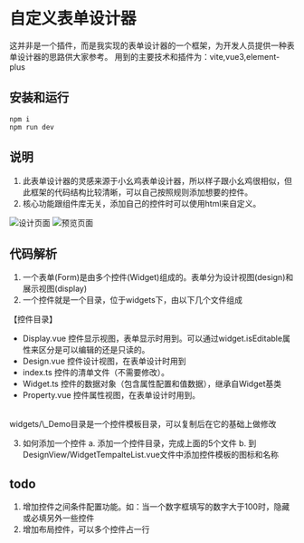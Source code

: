 # 自定义表单设计器

这并非是一个插件，而是我实现的表单设计器的一个框架，为开发人员提供一种表单设计器的思路供大家参考。
用到的主要技术和插件为：vite,vue3,element-plus

## 安装和运行

```
npm i
npm run dev
```

## 说明

1. 此表单设计器的灵感来源于小幺鸡表单设计器，所以样子跟小幺鸡很相似，但此框架的代码结构比较清晰，可以自己按照规则添加想要的控件。
2. 核心功能跟组件库无关，添加自己的控件时可以使用html来自定义。

![设计页面](https://github.com/fengqingtian/blob/master/public/design.png?raw=true)
![预览页面](https://github.com/fengqingtian/blob/master/public/display.png?raw=true)

## 代码解析

1. 一个表单(Form)是由多个控件(Widget)组成的。表单分为设计视图(design)和展示视图(display)
2. 一个控件就是一个目录，位于widgets下，由以下几个文件组成

【控件目录】

* Display.vue 控件显示视图，表单显示时用到。可以通过widget.isEditable属性来区分是可以编辑的还是只读的。
* Design\.vue 控件设计视图，在表单设计时用到
* index\.ts 控件的清单文件（不需要修改）。
* Widget\.ts 控件的数据对象（包含属性配置和值数据），继承自Widget基类
* Property\.vue 控件属性视图，在表单设计时用到。

<br>
widgets/\_Demo目录是一个控件模板目录，可以复制后在它的基础上做修改

3. 如何添加一个控件
a. 添加一个控件目录，完成上面的5个文件
b. 到DesignView/WidgetTempalteList.vue文件中添加控件模板的图标和名称

## todo

1. 增加控件之间条件配置功能。如：当一个数字框填写的数字大于100时，隐藏或必填另外一些控件
2. 增加布局控件，可以多个控件占一行